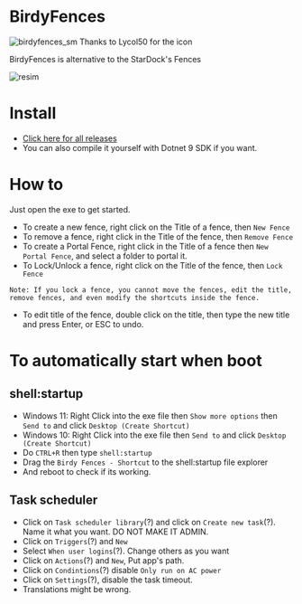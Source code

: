 # BirdyFences
![birdyfences_sm](https://github.com/user-attachments/assets/ac577965-9f2f-483a-9bfd-4281b199ec73)
Thanks to Lycol50 for the icon

BirdyFences is alternative to the StarDock's Fences

![resim](https://github.com/user-attachments/assets/f6e8497d-b266-499a-b92b-2e62e5319b64)

# Install
* [Click here for all releases](https://github.com/HAKANKOKCU/BirdyFences/releases)
* You can also compile it yourself with Dotnet 9 SDK if you want.

# How to
Just open the exe to get started.

- To create a new fence, right click on the Title of a fence, then `New Fence`
- To remove a fence, right click in the Title of the fence, then `Remove Fence`
- To create a Portal Fence, right click in the Title of a fence then `New Portal Fence`, and select a folder to portal it.
- To Lock/Unlock a fence, right click on the Title of the fence, then `Lock Fence`
```
Note: If you lock a fence, you cannot move the fences, edit the title, remove fences, and even modify the shortcuts inside the fence.
```
- To edit title of the fence, double click on the title, then type the new title and press Enter, or ESC to undo.

# To automatically start when boot
## shell:startup
- Windows 11: Right Click into the exe file then `Show more options` then `Send to` and click `Desktop (Create Shortcut)`
- Windows 10: Right Click into the exe file then `Send to` and click `Desktop (Create Shortcut)`
- Do `CTRL+R` then type `shell:startup`
- Drag the `Birdy Fences - Shortcut` to the shell:startup file explorer
- And reboot to check if its working.
## Task scheduler
- Click on `Task scheduler library`(?) and click on `Create new task`(?). Name it what you want. DO NOT MAKE IT ADMIN.
- Click on `Triggers`(?) and `New`
- Select `When user logins`(?). Change others as you want
- Click on `Actions`(?) and `New`, Put app's path.
- Click on `Condintions`(?) disable `Only run on AC power`
- Click on `Settings`(?), disable the task timeout.
- Translations might be wrong.
